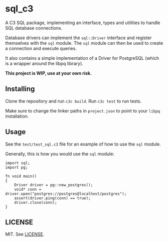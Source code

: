 # sql_c3

A C3 SQL package, implementing an interface, types and utilities to handle SQL database connections.

Database drivers can implement the `sql::Driver` interface and register themselves with the `sql` module. The `sql` module can then be used to create a connection and execute queries.

It also contains a simple implementation of a Driver for PostgreSQL (which is a wrapper around the libpq library).

**This project is WIP, use at your own risk.**

## Installing

Clone the repository and run `c3c build`. Run `c3c test` to run tests.

Make sure to change the linker paths in `project.json` to point to your `libpq` installation.

## Usage

See the `test/test_sql.c3` file for an example of how to use the `sql` module.

Generally, this is how you would use the `sql` module:

```c3
import sql;
import pg;

fn void main()
{
    Driver driver = pg::new_postgres();
    void* conn = driver.open("postgres://postgres@localhost/postgres");
    assert(driver.ping(conn) == true);
    driver.close(conn);
}
```

## LICENSE

MIT. See [LICENSE](LICENSE).
